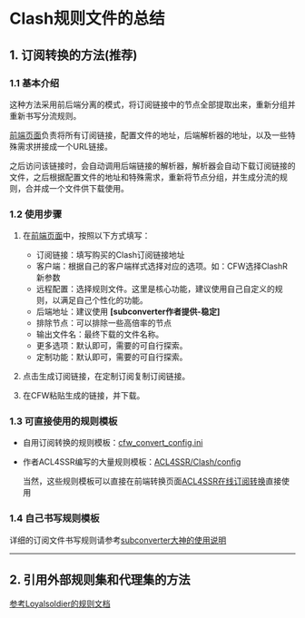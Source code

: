 # Clash规则文件的总结 

## 1. 订阅转换的方法(推荐) 

### 1.1 基本介绍

这种方法采用前后端分离的模式，将订阅链接中的节点全部提取出来，重新分组并重新书写分流规则。

[前端页面](https://acl4ssr-sub.github.io/)负责将所有订阅链接，配置文件的地址，后端解析器的地址，以及一些特殊需求拼接成一个URL链接。

之后访问该链接时，会自动调用后端链接的解析器，解析器会自动下载订阅链接的文件，之后根据配置文件的地址和特殊需求，重新将节点分组，并生成分流的规则，合并成一个文件供下载使用。

### 1.2 使用步骤

1. 在[前端页面](https://acl4ssr-sub.github.io/)中，按照以下方式填写：

   - 订阅链接：填写购买的Clash订阅链接地址
   - 客户端：根据自己的客户端样式选择对应的选项。如：CFW选择ClashR新参数
   - 远程配置：选择规则文件。这里是核心功能，建议使用自己自定义的规则，以满足自己个性化的功能。
   - 后端地址：建议使用 **\[subconverter作者提供-稳定\]**
   - 排除节点：可以排除一些高倍率的节点
   - 输出文件名：最终下载的文件名称。
   - 更多选项：默认即可，需要的可自行探索。
   - 定制功能：默认即可，需要的可自行探索。

2. 点击生成订阅链接，在定制订阅复制订阅链接。

3. 在CFW粘贴生成的链接，并下载。

### 1.3 可直接使用的规则模板

- 自用订阅转换的规则模板：[cfw_convert_config.ini](https://raw.githubusercontent.com/lifeifan38324/ClashConfig/main/cfw_convert_config.ini)

- 作者ACL4SSR编写的大量规则模板：[ACL4SSR/Clash/config](https://github.com/ACL4SSR/ACL4SSR/tree/master/Clash/config)

   当然，这些规则模板可以直接在前端转换页面[ACL4SSR在线订阅转换](https://acl4ssr-sub.github.io/)直接使用

### 1.4 自己书写规则模板

详细的订阅文件书写规则请参考[subconverter大神的使用说明](https://github.com/tindy2013/subconverter/blob/master/README-cn.md#%E9%85%8D%E7%BD%AE%E6%96%87%E4%BB%B6) 


---
## 2. 引用外部规则集和代理集的方法 
[参考Loyalsoldier的规则文档](https://github.com/Loyalsoldier/clash-rules#%E7%AE%80%E4%BB%8B) 


